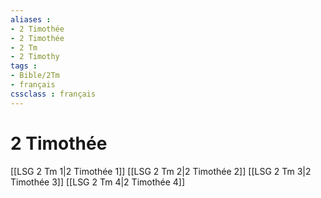 ```yaml
---
aliases : 
- 2 Timothée
- 2 Timothée
- 2 Tm
- 2 Timothy
tags : 
- Bible/2Tm
- français
cssclass : français
---
```


# 2 Timothée

[[LSG 2 Tm 1|2 Timothée 1]]
[[LSG 2 Tm 2|2 Timothée 2]]
[[LSG 2 Tm 3|2 Timothée 3]]
[[LSG 2 Tm 4|2 Timothée 4]]
